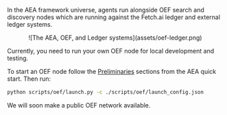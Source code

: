 In the AEA framework universe, agents run alongside OEF search and discovery nodes which are running against the Fetch.ai ledger and external ledger systems.


<center>![The AEA, OEF, and Ledger systems](assets/oef-ledger.png)</center>


Currently, you need to run your own OEF node for local development and testing.

To start an OEF node follow the <a href="../quickstart/#preliminaries">Preliminaries</a> sections from the AEA quick start. Then run:

``` bash
python scripts/oef/launch.py -c ./scripts/oef/launch_config.json
```

We will soon make a public OEF network available.
